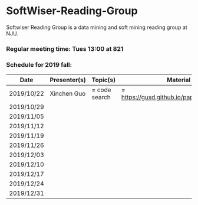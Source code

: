 # SoftWiser-Reading-Group
Softwiser Reading Group is a data mining and soft mining reading group at NJU.

### Regular meeting time: Tues 13:00 at 821

### Schedule for 2019 fall:
| Date | Presenter(s) | Topic(s) | Material |
| --- | --- | --- | --- |
| 2019/10/22 | Xinchen Guo | = code search | = https://guxd.github.io/papers/deepcs.pdf | 
| 2019/10/29 |  |  |  |
| 2019/11/05 |  |  |  |
| 2019/11/12 |  |  |  |
| 2019/11/19 |  |  |  |
| 2019/11/26 |  |  |  |
| 2019/12/03 |  |  |  |
| 2019/12/10 |  |  |  |
| 2019/12/17 |  |  |  |
| 2019/12/24 |  |  |  |
| 2019/12/31 |  |  |  |
